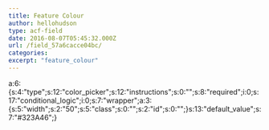 ```yaml
---
title: Feature Colour
author: hellohudson
type: acf-field
date: 2016-08-07T05:45:32.000Z
url: /field_57a6cacce04bc/
categories: 
excerpt: "feature_colour"
---
```


a:6:{s:4:"type";s:12:"color\_picker";s:12:"instructions";s:0:"";s:8:"required";i:0;s:17:"conditional\_logic";i:0;s:7:"wrapper";a:3:{s:5:"width";s:2:"50";s:5:"class";s:0:"";s:2:"id";s:0:"";}s:13:"default\_value";s:7:"#323A46";}